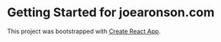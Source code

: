 # Getting Started for joearonson.com

This project was bootstrapped with [Create React App](https://github.com/facebook/create-react-app).

